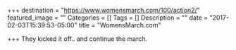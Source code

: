 +++
destination = "https://www.womensmarch.com/100/action2/"
featured_image = ""
Categories = []
Tags = []
Description = ""
date = "2017-02-03T15:39:53-05:00"
title = "WomensMarch.com"

+++
They kicked it off.. and continue the march.

